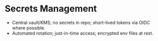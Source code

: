 ﻿# Secrets Management
- Central vault/KMS; no secrets in repo; short-lived tokens via OIDC where possible.
- Automated rotation; just-in-time access; encrypted env files at rest.